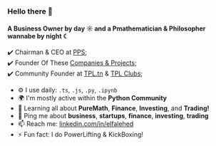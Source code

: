 ### Hello there 👋

#### A Business Owner by day ☼ and a Pmathematician & Philosopher wannabe by night ☾

✔️ Chairman & CEO at [PPS](https://linkedin.com/company/peakpulsesol/);<br>
✔️ Founder Of These [Companies & Projects](https://peakpulsesol.com/?page_id=36);<br>
✔️ Community Founder at [TPL.tn](https://linktr.ee/tpl.tn) & [TPL Clubs](https://linktr.ee/tpl.clubs);<br>

- ⚙️ I use daily: `.ts`, `.js`, `.py`, `.ipynb`
- 🌍 I'm mostly active within the **Python Community**
- 🌱 Learning all about **PureMath**, **Finance**, **Investing**, and **Trading!** 
- 💬 Ping me about **business**, **startups**, **finance**, **investing**, **trading**
- 📫 Reach me: [linkedin.com/in/elfalehed](https://linkedin.com/in/elfalehed)
- ⚡️ Fun fact: I do PowerLifting & KickBoxing! 
